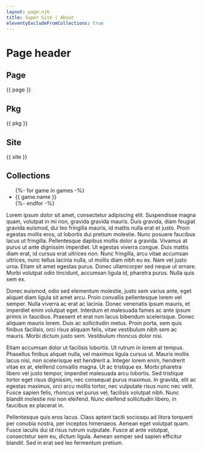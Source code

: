 ```yaml
---
layout: page.njk
title: Super Site | About
eleventyExcludeFromCollections: true
---
```


# Page header

## Page

{{ page }}

## Pkg

{{ pkg }}

## Site

{{ site }}

## Collections

<ul>
{%- for game in games -%}
  <li>{{ game.name }}</li>
{%- endfor -%}
</ul>

Lorem ipsum dolor sit amet, consectetur adipiscing elit. Suspendisse magna quam, volutpat in mi non, gravida gravida mauris. Duis gravida, diam feugiat gravida euismod, dui leo fringilla mauris, id mattis nulla erat et justo. Proin egestas mollis eros, ut lobortis dui pretium molestie. Nunc posuere faucibus lacus ut fringilla. Pellentesque dapibus mollis dolor a gravida. Vivamus at purus ut ante dignissim imperdiet. Ut egestas viverra congue. Duis mattis diam erat, id cursus erat ultrices non. Nunc fringilla, arcu vitae accumsan ultrices, nunc tellus lacinia nulla, ut mollis diam nibh eu ex. Nam vel justo urna. Etiam sit amet egestas purus. Donec ullamcorper sed neque ut ornare. Morbi volutpat odio tincidunt, accumsan ligula id, pharetra purus. Nulla quis sem ex.

Donec euismod, odio sed elementum molestie, justo sem varius ante, eget aliquet diam ligula sit amet arcu. Proin convallis pellentesque lorem vel semper. Nulla viverra ac erat ac lacinia. Donec venenatis ipsum mauris, et imperdiet enim volutpat eget. Interdum et malesuada fames ac ante ipsum primis in faucibus. Praesent et erat non lacus bibendum scelerisque. Donec aliquam mauris lorem. Duis ac sollicitudin metus. Proin porta, sem quis finibus facilisis, orci risus aliquam felis, vitae vestibulum nibh sem ac mauris. Morbi dictum justo sem. Vestibulum rhoncus dolor nisi.

Etiam accumsan dolor ut facilisis lobortis. Ut rutrum in lorem at tempus. Phasellus finibus aliquet nulla, vel maximus ligula cursus ut. Mauris mollis lacus nisi, non scelerisque est hendrerit a. Integer lorem enim, hendrerit vitae ex at, eleifend convallis magna. Ut ac tristique ex. Morbi pharetra libero vel justo tempor, imperdiet malesuada arcu lobortis. Sed tristique tortor eget risus dignissim, nec consequat purus maximus. In gravida, elit ac egestas maximus, orci arcu mollis tortor, nec vulputate risus nunc nec velit. Fusce sapien felis, rhoncus vel purus vel, facilisis volutpat nibh. Nunc blandit molestie nisi non eleifend. Nunc eleifend sollicitudin libero, in faucibus ex placerat in.

Pellentesque quis eros lacus. Class aptent taciti sociosqu ad litora torquent per conubia nostra, per inceptos himenaeos. Aenean eget volutpat quam. Fusce iaculis dui id risus rutrum vulputate. Fusce at ante volutpat, consectetur sem eu, dictum ligula. Aenean semper sed sapien efficitur blandit. Sed in erat sed leo fermentum pretium.
